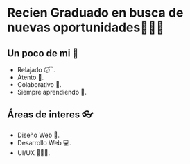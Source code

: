 # Recien Graduado en busca de nuevas oportunidades👨🏼‍🎓

## Un poco de mi 👾
- Relajado 😴.
- Atento 👀.
- Colaborativo 👥.
- Siempre aprendiendo 📖.

## Áreas de interes 👓
- Diseño Web 🎨.
- Desarrollo Web 💻.
- UI/UX 👨🏼‍💻.
